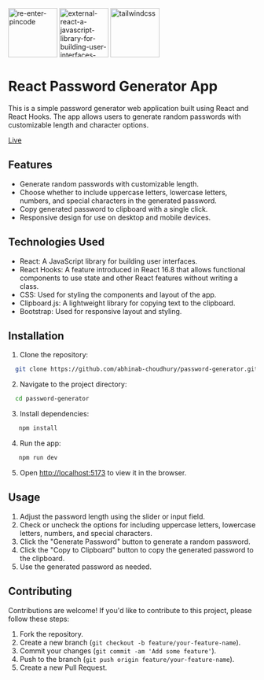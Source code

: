 <div style="diplay:flex">
  <img width="100" height="100" src="https://img.icons8.com/officel/100/re-enter-pincode.png" alt="re-enter-pincode"/>
  <img width="100" height="100" src="https://img.icons8.com/external-tal-revivo-color-tal-revivo/100/external-react-a-javascript-library-for-building-user-interfaces-logo-color-tal-revivo.png" alt="external-react-a-javascript-library-for-building-user-interfaces-logo-color-tal-revivo"/>
  <img width="100" height="100" src="https://img.icons8.com/color/100/tailwindcss.png" alt="tailwindcss"/>  
</div>

# React Password Generator App

This is a simple password generator web application built using React and React Hooks. The app allows users to generate random passwords with customizable length and character options.

[Live](https://password-generator-one-black.vercel.app/)

## Features

- Generate random passwords with customizable length.
- Choose whether to include uppercase letters, lowercase letters, numbers, and special characters in the generated password.
- Copy generated password to clipboard with a single click.
- Responsive design for use on desktop and mobile devices.

## Technologies Used

- React: A JavaScript library for building user interfaces.
- React Hooks: A feature introduced in React 16.8 that allows functional components to use state and other React features without writing a class.
- CSS: Used for styling the components and layout of the app.
- Clipboard.js: A lightweight library for copying text to the clipboard.
- Bootstrap: Used for responsive layout and styling.

## Installation

1. Clone the repository:
```bash
  git clone https://github.com/abhinab-choudhury/password-generator.git 
```
2. Navigate to the project directory:
``` bash
  cd password-generator
```
3. Install dependencies:
```bash
   npm install
```
4. Run the app:
```bash
   npm run dev
```
5. Open [http://localhost:5173](http://localhost:5173) to view it in the browser.

## Usage

1. Adjust the password length using the slider or input field.
2. Check or uncheck the options for including uppercase letters, lowercase letters, numbers, and special characters.
3. Click the "Generate Password" button to generate a random password.
4. Click the "Copy to Clipboard" button to copy the generated password to the clipboard.
5. Use the generated password as needed.

## Contributing

Contributions are welcome! If you'd like to contribute to this project, please follow these steps:

1. Fork the repository.
2. Create a new branch (`git checkout -b feature/your-feature-name`).
3. Commit your changes (`git commit -am 'Add some feature'`).
4. Push to the branch (`git push origin feature/your-feature-name`).
5. Create a new Pull Request.

